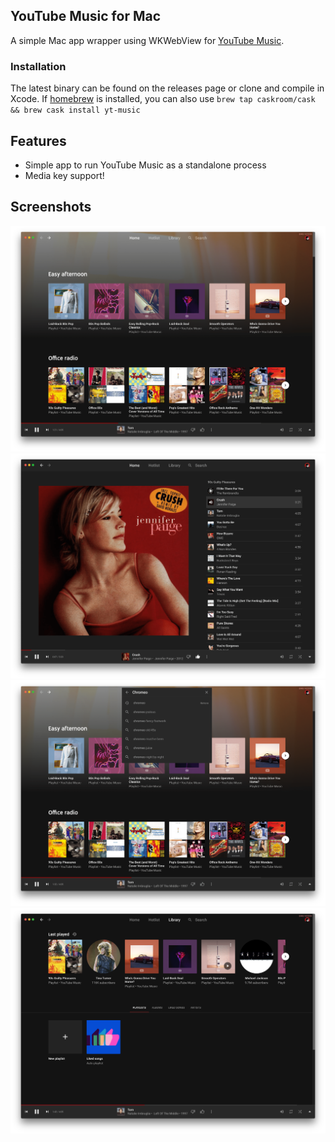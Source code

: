 ## YouTube Music for Mac

A simple Mac app wrapper using WKWebView for [YouTube Music](https://music.youtube.com).

### Installation

The latest binary can be found on the releases page or clone and compile in Xcode.
If [homebrew](https://brew.sh) is installed, you can also use `brew tap caskroom/cask && brew cask install yt-music`

## Features

- Simple app to run YouTube Music as a standalone process
- Media key support!

## Screenshots

![Screenshot 1](screenshots/screenshot-1.png)
![Screenshot 2](screenshots/screenshot-2.png)
![Screenshot 3](screenshots/screenshot-3.png)
![Screenshot 4](screenshots/screenshot-4.png)
